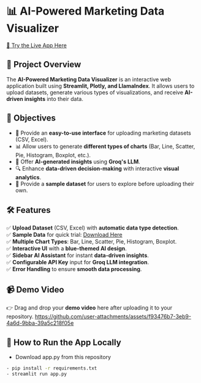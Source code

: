 # 📊 AI-Powered Marketing Data Visualizer 
[🚀 Try the Live App Here](https://marketing-data-visualiser.streamlit.app/)

## 🚀 Project Overview

The **AI-Powered Marketing Data Visualizer** is an interactive web application built using **Streamlit, Plotly, and LlamaIndex**. It allows users to upload datasets, generate various types of visualizations, and receive **AI-driven insights** into their data.

## 🎯 Objectives

- 📂 Provide an **easy-to-use interface** for uploading marketing datasets (CSV, Excel).  
- 📊 Allow users to generate **different types of charts** (Bar, Line, Scatter, Pie, Histogram, Boxplot, etc.).  
- 🤖 Offer **AI-generated insights** using **Groq's LLM**.  
- 🔍 Enhance **data-driven decision-making** with interactive **visual analytics**.  
- 📎 Provide a **sample dataset** for users to explore before uploading their own.  

## 🛠️ Features

✅ **Upload Dataset** (CSV, Excel) with **automatic data type detection**.  
✅ **Sample Data** for quick trial: [Download Here](https://github.com/045051Shalini/Marketing-Data-visualiser/blob/main/ecommerce_dataset_updated.csv)  
✅ **Multiple Chart Types**: Bar, Line, Scatter, Pie, Histogram, Boxplot.  
✅ **Interactive UI** with a **blue-themed AI design**.  
✅ **Sidebar AI Assistant** for instant **data-driven insights**.  
✅ **Configurable API Key** input for **Groq LLM integration**.  
✅ **Error Handling** to ensure **smooth data processing**.  

## 📹 Demo Video

👉 Drag and drop your **demo video** here after uploading it to your repository.
https://github.com/user-attachments/assets/f93476b7-3eb9-4a6d-9bba-39a5c218f05e

## 🔧 How to Run the App Locally
- Download app.py from this repository
```bash
- pip install -r requirements.txt
- streamlit run app.py
